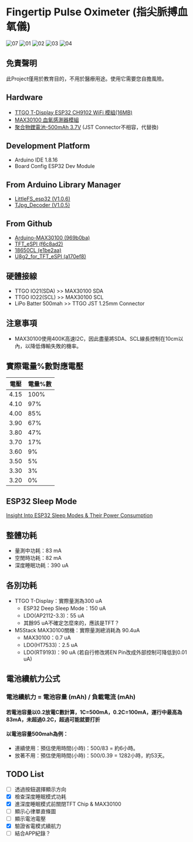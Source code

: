# Fingertip Pulse Oximeter (指尖脈搏血氧儀)
![07](./images/07.jpg)
![01](./images/01.jpg)
![02](./images/02.jpg)
![03](./images/03.jpg)
![04](./images/04.jpg)
## 免責聲明
此Project僅用於教育目的，不用於醫療用途。使用它需要您自擔風險。
## Hardware
* [TTGO T-Display ESP32 CH9102 WiFi 模組(16MB)](https://www.icshop.com.tw/product-page.php?28572)
* [MAX30100 血氧感測器模組](https://www.icshop.com.tw/product-page.php?28034)
* [聚合物鋰電池-500mAh 3.7V](https://www.icshop.com.tw/product-page.php?14047) (JST Connector不相容，代替換)

## Development Platform
* Arduino IDE 1.8.16
* Board Config ESP32 Dev Module
## From Arduino Library Manager
* [LittleFS_esp32 (V1.0.6)](https://github.com/lorol/LITTLEFS)
* [TJpg_Decoder (V1.0.5)](https://github.com/Bodmer/TJpg_Decoder)
## From Github
* [Arduino-MAX30100 (969b0ba)](https://github.com/CIRCUSPi/Arduino-MAX30100)
* [TFT_eSPI (f6c8ad2)](https://github.com/CIRCUSPi/TFT_eSPI/tree/TTGO_T_Display)
* [18650CL (e1be2aa)](https://github.com/pangodream/18650CL)
* [U8g2_for_TFT_eSPI (a170ef8)](https://github.com/Bodmer/U8g2_for_TFT_eSPI)

## 硬體接線
* TTGO IO21(SDA) >> MAX30100 SDA
* TTGO IO22(SCL) >> MAX30100 SCL
* LiPo Batter 500mah >> TTGO JST 1.25mm Connector

## 注意事項
* MAX30100使用400K高速I2C，因此盡量將SDA、SCL線長控制在10cm以內，以降低傳輸失敗的機率。

## 實際電量%數對應電壓
|  電壓   | 電量%數  |
|  ----  | ----  |
| 4.15  | 100% |
| 4.10  | 97% |
| 4.00  | 85% |
| 3.90  | 67% |
| 3.80  | 47% |
| 3.70  | 17% |
| 3.60  | 9% |
| 3.50  | 5% |
| 3.30  | 3% |
| 3.20  | 0% |

## ESP32 Sleep Mode
[Insight Into ESP32 Sleep Modes & Their Power Consumption](https://lastminuteengineers.com/esp32-sleep-modes-power-consumption/)

## 整體功耗
* 量測中功耗：83 mA
* 空閒時功耗：82 mA
* 深度睡眠功耗：390 uA

## 各別功耗
* TTGO T-Display：實際量測為300 uA
    * ESP32 Deep Sleep Mode：150 uA
    * LDO(AP2112-3.3)：55 uA
    * 其餘95 uA不確定怎麼來的，應該是TFT？
* M5Stack MAX30100關機：實際量測總消耗為 90.4uA
    * MAX30100：0.7 uA
    * LDO(HT7533)：2.5 uA
    * LDO(RT9193)：90 uA (若自行修改將EN Pin改成外部控制可降低到0.01 uA)

## 電池續航力公式
### 電池續航力 = 電池容量 (mAh) / 負載電流 (mAh)
#### 若電池容量以0.2放電C數計算，1C=500mA，0.2C=100mA，運行中最高為83mA，未超過0.2C，超過可能就要打折
#### 以電池容量500mah為例：
* 連續使用：預估使用時間(小時)：500/83 = 約6小時。
* 放著不用：預估使用時間(小時)：500/0.39 = 1282小時，約53天。

## TODO List
- [ ] 透過按鈕選擇顯示方向
- [x] 檢查深度睡眠模式功耗
- [x] 進深度睡眠模式前關閉TFT Chip & MAX30100
- [ ] 顯示心律單直條圖
- [ ] 顯示電池電壓
- [x] 驗證省電模式續航力
- [ ] 結合APP紀錄？
